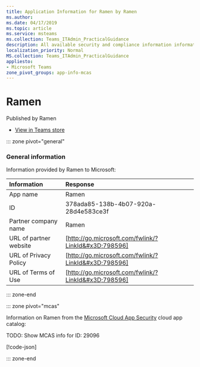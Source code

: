 ```yaml
---
title: Application Information for Ramen by Ramen
ms.author: 
ms.date: 04/17/2019
ms.topic: article
ms.service: msteams
ms.collection: Teams_ITAdmin_PracticalGuidance
description: All available security and compliance information information for Ramen, its data handling policies, its Microsoft Cloud App Security app catalog information, and security/compliance information in the CSA STAR registry.
localization_priority: Normal
MS.collection: Teams_ITAdmin_PracticalGuidance
appliesto:
- Microsoft Teams
zone_pivot_groups: app-info-mcas
---
```

# Ramen

Published by Ramen
* <a href="https://teams.microsoft.com/l/app/378ada85-138b-4b07-920a-28d4e583ce3f" target="_blank">View in Teams store</a>

::: zone pivot="general"

### General information

Information provided by Ramen to Microsoft:

| **Information** | **Response** |
|:----------------|:-------------|
| App name | Ramen |
| ID | 378ada85-138b-4b07-920a-28d4e583ce3f |
| Partner company name | Ramen |
| URL of partner website | [http://go.microsoft.com/fwlink/?LinkId&#x3D;798596] |
| URL of Privacy Policy | [http://go.microsoft.com/fwlink/?LinkId&#x3D;798596] |
| URL of Terms of Use | [http://go.microsoft.com/fwlink/?LinkId&#x3D;798596] |

::: zone-end


::: zone pivot="mcas"

Information on Ramen from the [Microsoft Cloud App Security](https://www.microsoft.com/en-us/enterprise-mobility-security/cloud-app-security) cloud app catalog:

TODO: Show MCAS info for ID: 29096

[!code-json[](./json/29096.json)]

::: zone-end

